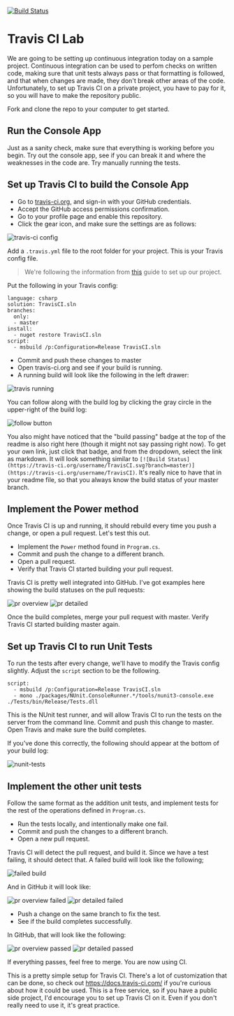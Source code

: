 [![Build Status](https://travis-ci.org/Sircular/TravisCI.svg?branch=master)](https://travis-ci.org/Sircular/TravisCI)

# Travis CI Lab
We are going to be setting up continuous integration today on a sample project. 
Continuous integration can be used to perfom checks on written code, making sure that unit tests always pass or that formatting is followed, and that when changes are made, they don't break other areas of the code.
Unfortunately, to set up Travis CI on a private project, you have to pay for it, so you will have to make the repository public.

Fork and clone the repo to your computer to get started.

## Run the Console App
Just as a sanity check, make sure that everything is working before you begin. Try out the console app, see if you can break it and where the weaknesses in the code are. Try manually running the tests.

## Set up Travis CI to build the Console App
- Go to [travis-ci.org](http://travis-ci.org), and sign-in with your GitHub credentials. 
- Accept the GitHub access permissions confirmation.
- Go to your profile page and enable this repository.
- Click the gear icon, and make sure the settings are as follows:

![travis-ci config](./img/travis-ci-config.png)

Add a `.travis.yml` file to the root folder for your project. This is your Travis config file.
> We're following the information from [this](https://docs.travis-ci.com/user/languages/csharp/) guide to set up our project.

Put the following in your Travis config:

```
language: csharp
solution: TravisCI.sln
branches:
  only:
  - master
install:
  - nuget restore TravisCI.sln
script:
  - msbuild /p:Configuration=Release TravisCI.sln
```

- Commit and push these changes to master
- Open travis-ci.org and see if your build is running. 
- A running build will look like the following in the left drawer:

![travis running](./img/travis-running.png)

You can follow along with the build log by clicking the gray circle in the upper-right of the build log:

![follow button](./img/follow-button.png)

You also might have noticed that the "build passing" badge at the top of the readme is also right here (though it might not say passing right now). To get your own link, just click that badge, and from the dropdown, select the link as markdown. It will look something similar to `[![Build Status](https://travis-ci.org/username/TravisCI.svg?branch=master)](https://travis-ci.org/username/TravisCI)`. It's really nice to have that in your readme file, so that you always know the build status of your master branch.

## Implement the Power method
Once Travis CI is up and running, it should rebuild every time you push a change, or open a pull request. Let's test this out.

- Implement the `Power` method found in `Program.cs`.
- Commit and push the change to a different branch.
- Open a pull request.
- Verify that Travis CI started building your pull request.

Travis CI is pretty well integrated into GitHub. I've got examples here showing the build statuses on the pull requests:

![pr overview](./img/pr-overview.png)
![pr detailed](./img/pr-detailed.png)


Once the build completes, merge your pull request with master. Verify Travis CI started building master again.

## Set up Travis CI to run Unit Tests
To run the tests after every change, we'll have to modify the Travis config slightly. 
Adjust the `script` section to be the following. 

```
script:
  - msbuild /p:Configuration=Release TravisCI.sln
  - mono ./packages/NUnit.ConsoleRunner.*/tools/nunit3-console.exe ./Tests/bin/Release/Tests.dll
```

This is the NUnit test runner, and will allow Travis CI to run the tests on the server from the command line.
Commit and push this change to master.
Open Travis and make sure the build completes.

If you've done this correctly, the following should appear at the bottom of your build log:

![nunit-tests](./img/nunit-tests.png)

## Implement the other unit tests
Follow the same format as the addition unit tests, and implement tests for the rest of the operations defined in `Program.cs`.

- Run the tests locally, and intentionally make one fail.
- Commit and push the changes to a different branch.
- Open a new pull request.

Travis CI will detect the pull request, and build it. Since we have a test failing, it should detect that. A failed build will look like the following;

![failed build](./img/failed-build.png)

And in GitHub it will look like:

![pr overview failed](./img/pr-overview-failed.png)
![pr detailed failed](./img/pr-detailed-failed.png)

- Push a change on the same branch to fix the test.
- See if the build completes successfully.

In GitHub, that will look like the following:

![pr overview passed](./img/pr-overview-passed.png)
![pr detailed passed](./img/pr-detailed-passed.png)

If everything passes, feel free to merge. You are now using CI.

This is a pretty simple setup for Travis CI. There's a lot of customization that can be done, so check out https://docs.travis-ci.com/ if you're curious about how it could be used. This is a free service, so if you have a public side project, I'd encourage you to set up Travis CI on it. Even if you don't really need to use it, it's great practice.
